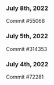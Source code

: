 ### July 8th, 2022

Commit #55068

### July 5th, 2022

Commit #314353


### July 4th, 2022

Commit #72281
